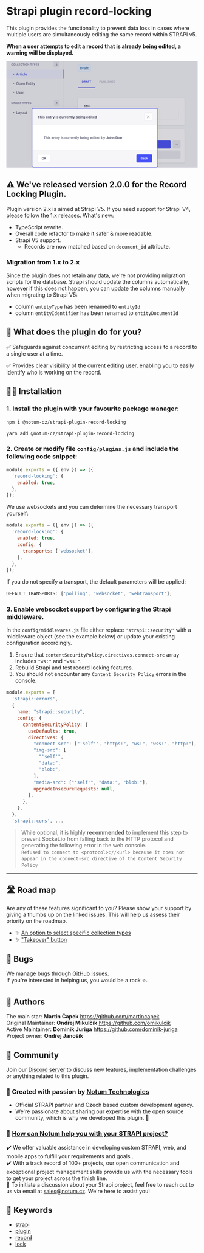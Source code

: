 # Strapi plugin record-locking

This plugin provides the functionality to prevent data loss in cases where multiple users are simultaneously editing the same record within STRAPI v5.

**When a user attempts to edit a record that is already being edited, a warning will be displayed.**

![Record Locking Plugin Example](./record-locking.png)

## ⚠️ We've released version 2.0.0 for the Record Locking Plugin.

Plugin version 2.x is aimed at Strapi V5. If you need support for Strapi V4, please follow the 1.x releases. What's new:

- TypeScript rewrite.
- Overall code refactor to make it safer & more readable.
- Strapi V5 support.
  - Records are now matched based on `document_id` attribute.

### Migration from 1.x to 2.x
Since the plugin does not retain any data, we're not providing migration scripts for the database. Strapi should update the columns automatically, however if this does not happen, you can update the columns manually when migrating to Strapi V5:

- column `entityType` has been renamed to `entityId`
- column `entityIdentifier` has been renamed to `entityDocumentId`

## 🙉 What does the plugin do for you?

✅ Safeguards against concurrent editing by restricting access to a record to a single user at a time.

✅ Provides clear visibility of the current editing user, enabling you to easily identify who is working on the record.

## 🧑‍💻 Installation

### 1. Install the plugin with your favourite package manager:

```
npm i @notum-cz/strapi-plugin-record-locking
```

```
yarn add @notum-cz/strapi-plugin-record-locking
```

### 2. Create or modify file `config/plugins.js` and include the following code snippet:

```js
module.exports = ({ env }) => ({
  'record-locking': {
    enabled: true,
  },
});
```

We use websockets and you can determine the necessary transport yourself:

```js
module.exports = ({ env }) => ({
  'record-locking': {
    enabled: true,
    config: {
      transports: ['websocket'],
    },
  },
});
```

If you do not specify a transport, the default parameters will be applied:

```js
DEFAULT_TRANSPORTS: ['polling', 'websocket', 'webtransport'];
```

### 3. Enable websocket support by configuring the Strapi middleware.

In the `config/middlewares.js` file either replace `'strapi::security'` with a middleware object (see the example below) or update your existing configuration accordingly.

1. Ensure that `contentSecurityPolicy.directives.connect-src` array includes `"ws:"` and `"wss:"`.
2. Rebuild Strapi and test record locking features.
3. You should not encounter any `Content Security Policy` errors in the console.

```js
module.exports = [
  'strapi::errors',
  {
    name: "strapi::security",
    config: {
      contentSecurityPolicy: {
        useDefaults: true,
        directives: {
          "connect-src": ["'self'", "https:", "ws:", "wss:", "http:"],
          "img-src": [
            "'self'",
            "data:",
            "blob:",
          ],
          "media-src": ["'self'", "data:", "blob:"],
          upgradeInsecureRequests: null,
        },
      },
    },
  },
  'strapi::cors', ...
```

> While optional, it is highly **recommended** to implement this step to prevent Socket.io from falling back to the HTTP protocol and generating the following error in the web console.  
> `Refused to connect to <protocol>://<url> because it does not appear in the connect-src directive of the Content Security Policy`

---

## 🛣️ Road map

Are any of these features significant to you? Please show your support by giving a thumbs up on the linked issues. This will help us assess their priority on the roadmap.

- ✨ [An option to select specific collection types](https://github.com/notum-cz/strapi-plugin-record-locking/issues/46)
- ✨ ["Takeover" button](https://github.com/notum-cz/strapi-plugin-record-locking/issues/47)

## 🐛 Bugs

We manage bugs through [GitHub Issues](https://github.com/notum-cz/strapi-plugin-record-locking/issues). <br>
If you're interested in helping us, you would be a rock ⭐.

## 🧔 Authors

The main star: **Martin Čapek** https://github.com/martincapek <br>
Original Maintainer: **Ondřej Mikulčík** https://github.com/omikulcik <br>
Active Maintainer: **Dominik Juriga** https://github.com/dominik-juriga <br>
Project owner: **Ondřej Janošík** <br>

## 💬 Community

Join our [Discord server](https://discord.gg/hZRCcfWq) to discuss new features, implementation challenges or anything related to this plugin.

### 🚀 Created with passion by [Notum Technologies](https://notum.cz/en)

- Official STRAPI partner and Czech based custom development agency.
- We're passionate about sharing our expertise with the open source community, which is why we developed this plugin. 🖤

### 🎯 [How can Notum help you with your STRAPI project?](https://notum.cz/en/strapi/)

✔️ We offer valuable assistance in developing custom STRAPI, web, and mobile apps to fulfill your requirements and goals.. <br>
✔️ With a track record of 100+ projects, our open communication and exceptional project management skills provide us with the necessary tools to get your project across the finish line.<br>
📅 To initiate a discussion about your Strapi project, feel free to reach out to us via email at sales@notum.cz. We're here to assist you!

## 🔑 Keywords

- [strapi](https://www.npmjs.com/search?q=keywords:strapi)
- [plugin](https://www.npmjs.com/search?q=keywords:plugin)
- [record](https://www.npmjs.com/search?q=keywords:record)
- [lock](https://www.npmjs.com/search?q=keywords:lock)

